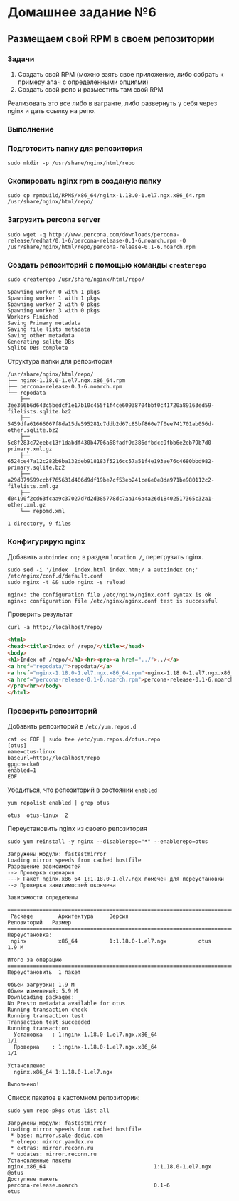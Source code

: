 # Домашнее задание №6

## Размещаем свой RPM в своем репозитории

### Задачи

1. Создать свой RPM (можно взять свое приложение, либо собрать к примеру апач с определенными опциями)
2. Создать свой репо и разместить там свой RPM  

Реализовать это все либо в вагранте, либо развернуть у себя через nginx и дать ссылку на репо.  

### Выполнение

### Подготовить папку для репозитория
  
  ```shell
  sudo mkdir -p /usr/share/nginx/html/repo
  ```

### Скопировать nginx rpm в созданую папку

  ```shell
  sudo cp rpmbuild/RPMS/x86_64/nginx-1.18.0-1.el7.ngx.x86_64.rpm /usr/share/nginx/html/repo/
  ```

### Загрузить percona server

  ```shell
  sudo wget -q http://www.percona.com/downloads/percona-release/redhat/0.1-6/percona-release-0.1-6.noarch.rpm -O /usr/share/nginx/html/repo/percona-release-0.1-6.noarch.rpm
  ```

### Создать репозиторий с помощью команды `createrepo`

  ```shell
  sudo createrepo /usr/share/nginx/html/repo/
  ```

  ```log
  Spawning worker 0 with 1 pkgs
  Spawning worker 1 with 1 pkgs
  Spawning worker 2 with 0 pkgs
  Spawning worker 3 with 0 pkgs
  Workers Finished
  Saving Primary metadata
  Saving file lists metadata
  Saving other metadata
  Generating sqlite DBs
  Sqlite DBs complete
  ```

Структура папки для репозитория

```log
/usr/share/nginx/html/repo/
├── nginx-1.18.0-1.el7.ngx.x86_64.rpm
├── percona-release-0.1-6.noarch.rpm
└── repodata
    ├── 3ee366b6d643c5bedcf1e17b10c455f1f4ce60938704bbf0c41720a89163ed59-filelists.sqlite.bz2
    ├── 5459dfa61666067f8da15de595281c7ddb2d67c85bf860e7f0ee741701ab056d-other.sqlite.bz2
    ├── 5c8f283c72eebc13f1dabdf430b4706a68fadf9d386dfbdcc9fbb6e2eb79b7d0-primary.xml.gz
    ├── 6524ce47a12c282b6ba132deb918183f5216cc57a51f4e193ae76c4680bbd982-primary.sqlite.bz2
    ├── a29d879599ccbf765631d406d9df19be7cf53eb241ce6e0e8da971be980112c2-filelists.xml.gz
    ├── d04190f2cd63fcaa9c37027d7d2d385778dc7aa146a4a26d18402517365c32a1-other.xml.gz
    └── repomd.xml

1 directory, 9 files
```

### Конфигурирую nginx

Добавить `autoindex on;` в раздел `location /`, перегрузить nginx.

```shell
sudo sed -i '/index  index.html index.htm;/ a autoindex on;' /etc/nginx/conf.d/default.conf
sudo nginx -t && sudo nginx -s reload
```

```log
nginx: the configuration file /etc/nginx/nginx.conf syntax is ok
nginx: configuration file /etc/nginx/nginx.conf test is successful
```

Проверить результат

```shell
curl -a http://localhost/repo/
```

```html
<html>
<head><title>Index of /repo/</title></head>
<body>
<h1>Index of /repo/</h1><hr><pre><a href="../">../</a>
<a href="repodata/">repodata/</a>                                          24-Feb-2021 10:29                   -
<a href="nginx-1.18.0-1.el7.ngx.x86_64.rpm">nginx-1.18.0-1.el7.ngx.x86_64.rpm</a>                  24-Feb-2021 10:22             2022124
<a href="percona-release-0.1-6.noarch.rpm">percona-release-0.1-6.noarch.rpm</a>                   13-Jun-2018 06:34               14520
</pre><hr></body>
</html>
```

### Проверить репозиторий

Добавить репозиторий в `/etc/yum.repos.d`

```shell
cat << EOF | sudo tee /etc/yum.repos.d/otus.repo
[otus]
name=otus-linux
baseurl=http://localhost/repo
gpgcheck=0
enabled=1
EOF
```

Убедиться, что репозиторий в состоянии `enabled`

```shell
yum repolist enabled | grep otus
```

```log
otus  otus-linux  2
```

Переустановить nginx из своего репозитория

```shell
sudo yum reinstall -y nginx --disablerepo="*" --enablerepo=otus
```

```log
Загружены модули: fastestmirror
Loading mirror speeds from cached hostfile
Разрешение зависимостей
--> Проверка сценария
---> Пакет nginx.x86_64 1:1.18.0-1.el7.ngx помечен для переустановки
--> Проверка зависимостей окончена

Зависимости определены

================================================================================
 Package        Архитектура     Версия                      Репозиторий   Размер
================================================================================
Переустановка:
 nginx          x86_64          1:1.18.0-1.el7.ngx          otus          1.9 M

Итого за операцию
================================================================================
Переустановить  1 пакет

Объем загрузки: 1.9 M
Объем изменений: 5.9 M
Downloading packages:
No Presto metadata available for otus
Running transaction check
Running transaction test
Transaction test succeeded
Running transaction
  Установка   : 1:nginx-1.18.0-1.el7.ngx.x86_64                             1/1 
  Проверка    : 1:nginx-1.18.0-1.el7.ngx.x86_64                             1/1 

Установлено:
  nginx.x86_64 1:1.18.0-1.el7.ngx                                               

Выполнено!
```

Список пакетов в кастомном репозитории:

```shell
sudo yum repo-pkgs otus list all
```

```log
Загружены модули: fastestmirror
Loading mirror speeds from cached hostfile
 * base: mirror.sale-dedic.com
 * elrepo: mirror.yandex.ru
 * extras: mirror.reconn.ru
 * updates: mirror.reconn.ru
Установленные пакеты
nginx.x86_64                                  1:1.18.0-1.el7.ngx                        @otus
Доступные пакеты
percona-release.noarch                        0.1-6                                     otus
```
